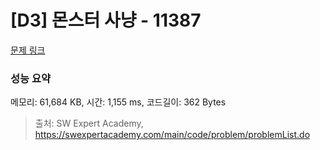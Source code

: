 # [D3] 몬스터 사냥 - 11387 

[문제 링크](https://swexpertacademy.com/main/code/problem/problemDetail.do?contestProbId=AXb6LR76vCcDFARR) 

### 성능 요약

메모리: 61,684 KB, 시간: 1,155 ms, 코드길이: 362 Bytes



> 출처: SW Expert Academy, https://swexpertacademy.com/main/code/problem/problemList.do